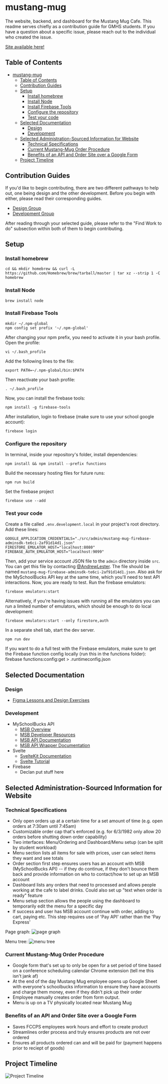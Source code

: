 # mustang-mug

The website, backend, and dashboard for the Mustang Mug Cafe. This readme serves chiefly as a contribution guide for GMHS students. If you have a question about a specific issue, please reach out to the individual who created the issue.

[Site available here!](https://mustang-mug.web.app/)

## Table of Contents

-   [mustang-mug](#mustang-mug)
    -   [Table of Contents](#table-of-contents)
    -   [Contribution Guides](#contribution-guides)
    -   [Setup](#setup)
        -   [Install homebrew](#install-homebrew)
        -   [Install Node](#install-node)
        -   [Install Firebase Tools](#install-firebase-tools)
        -   [Configure the repository](#configure-the-repository)
        -   [Test your code](#test-your-code)
    -   [Selected Documentation](#selected-documentation)
        -   [Design](#design)
        -   [Development](#development)
    -   [Selected Administration-Sourced Information for Website](#selected-administration-sourced-information-for-website)
        -   [Technical Specifications](#technical-specifications)
        -   [Current Mustang-Mug Order Procedure](#current-mustang-mug-order-procedure)
        -   [Benefits of an API and Order Site over a Google Form](#benefits-of-an-api-and-order-site-over-a-google-form)
    -   [Project Timeline](#project-timeline)

## Contribution Guides

If you'd like to begin contributing, there are two different pathways to help out, one being design and the other development. Before you begin with either, please read their corresponding guides.

-   [Design Group](https://docs.google.com/document/d/1Li7CFu5svkT2dZMmUMs8T7QXtFuoNox9WiU2pSIEUkg/edit)
-   [Development Group](https://docs.google.com/document/d/11pG9MPToPxX9a-AQYE3q3QMyvRmRDZvPR6uQrVQUTao/edit)

After reading through your selected guide, please refer to the "Find Work to do" subsection within both of them to begin contributing.

## Setup

### Install homebrew

    cd && mkdir homebrew && curl -L https://github.com/Homebrew/brew/tarball/master | tar xz --strip 1 -C homebrew

### Install Node

    brew install node

### Install Firebase Tools

    mkdir ~/.npm-global
    npm config set prefix '~/.npm-global'

After changing your npm prefix, you need to activate it in your bash profile. Open the profile:

    vi ~/.bash_profile

Add the following lines to the file:

    export PATH=~/.npm-global/bin:$PATH

Then reactivate your bash profile:

    . ~/.bash_profile

Now, you can install the firebase tools:

    npm install -g firebase-tools

After installation, login to firebase (make sure to use your school google account):

    firebase login

### Configure the repository

In terminal, inside your repository's folder, install dependencies:

    npm install && npm install --prefix functions

Build the necessary hosting files for future runs:

    npm run build

Set the firebase project

    firebase use --add

### Test your code

Create a file called `.env.development.local` in your project's root directory. Add these lines:

    GOOGLE_APPLICATION_CREDENTIALS="./src/admin/mustang-mug-firebase-adminsdk-te6ci-2af91d14d1.json"
    FIRESTORE_EMULATOR_HOST="localhost:8080"
    FIREBASE_AUTH_EMULATOR_HOST="localhost:9099"

Then, add your service account JSON file to the `admin` directory inside `src`. You can get this file by contacting [@AndrewLester](https://github.com/AndrewLester). The file should be named `mustang-mug-firebase-adminsdk-te6ci-2af91d14d1.json`. Also ask for the MySchoolBucks API key at the same time, which you'll need to test API interactions. Now, you are ready to test. Run the firebase emulators:

    firebase emulators:start

Alternatively, if you're having issues with running all the emulators you can run a limited number of emulators, which should be enough to do local development: 

    firebase emulators:start --only firestore,auth

In a separate shell tab, start the dev server.

    npm run dev

If you want to do a full test with the Firebase emulators, make sure to get the Firebase function config locally (run this in the functions folder):
firebase functions:config:get > .runtimeconfig.json

## Selected Documentation

### Design

-   [Figma Lessons and Design Exercises](https://www.figma.com/resources/learn-design/)

### Development

-   MySchoolBucks API
    -   [MSB Overview](https://www.myschoolbucks.com/ver2/developer/msbpayapi)
    -   [MSB Developer Resources](https://www.myschoolbucks.com/ver2/developer/home)
    -   [MSB API Documentation](https://www.myschoolbucks.com/ver2/developer/swagger/getdocs?apiDocs=msbpayapi)
    -   [MSB API Wrapper Documentation](https://github.com/AndrewLester/msb_pay_api#msb_pay_api)
-   Svelte
    -   [SvelteKit Documentation](https://kit.svelte.dev/docs)
    -   [Svelte Tutorial](https://svelte.dev/tutorial/)
-   Firebase
    -   Declan put stuff here

## Selected Administration-Sourced Information for Website

### Technical Specifications

-   Only open orders up at a certain time for a set amount of time (e.g. open orders at 7:30am until 7:45am)
-   Customizable order cap that's enforced (e.g. for 6/3/1982 only allow 20 orders before shutting down order capability)
-   Two interfaces: Menu/Ordering and Dashboard/Menu setup (can be split by student workload)
-   Menu section lists all items for sale with prices, user can select items they want and see totals
-   Order section first step ensures users has an account with MSB (MySchoolBucks API) -- if they do continue, if they don't bounce them back and provide information on who to contact/how to set up an MSB account
-   Dashboard lists any orders that need to processed and allows people working at the cafe to label drinks. Could also set up "text when order is ready" feature
-   Menu setup section allows the people using the dashboard to temporarily edit the menu for a specific day
-   If success and user has MSB account continue with order, adding to cart, paying etc. This step requires use of 'Pay API' rather than the 'Pay Express'

Page graph:
![page graph](resources/readme/page_graph.jpg)

Menu tree:
![menu tree](resources/readme/menu_hierarchy.jpg)

### Current Mustang-Mug Order Procedure

-   Google form that's set up to only be open for a set period of time based on a conference scheduling calendar Chrome extension (tell me this isn't jank af)
-   At the end of the day Mustang Mug employee opens up Google Sheet with everyone's schoolbucks information to ensure they have accounts and charge them money, even if they didn't pick up their order
-   Employee manually creates order from form output.
-   Menu is up on a TV physically located near Mustang Mug

### Benefits of an API and Order Site over a Google Form

-   Saves FCCPS employees work hours and effort to create product
-   Streamlines order process and truly ensures products are not over ordered
-   Ensures all products ordered can and will be paid for (payment happens prior to reciept of goods)

## Project Timeline

![Project Timeline](resources/readme/project_timeline.jpg)
